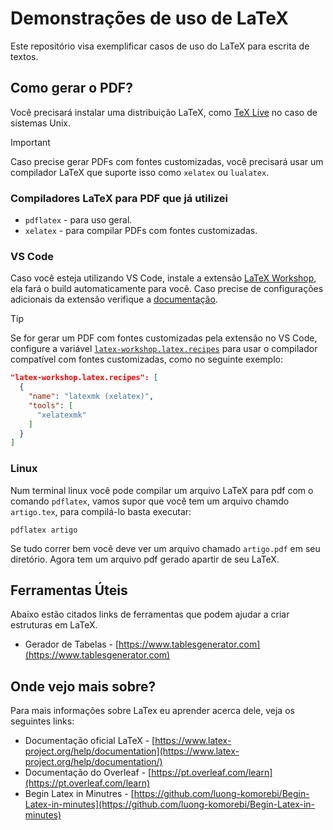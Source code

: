 # Demonstrações de uso de LaTeX

Este repositório visa exemplificar casos de uso do LaTeX para escrita de textos.

## Como gerar o PDF?

Você precisará instalar uma distribuição LaTeX, como [TeX Live](https://www.tug.org/texlive/) no caso de sistemas Unix.

> [!IMPORTANT]
> Caso precise gerar PDFs com fontes customizadas, você precisará usar um compilador LaTeX que suporte isso como `xelatex` ou `lualatex`.

### Compiladores LaTeX para PDF que já utilizei

- `pdflatex` - para uso geral.
- `xelatex` - para compilar PDFs com fontes customizadas.

### VS Code

Caso você esteja utilizando VS Code, instale a extensão [LaTeX Workshop](https://github.com/James-Yu/LaTeX-Workshop), ela fará o build automaticamente para você. Caso precise de configurações adicionais da extensão verifique a [documentação](https://github.com/James-Yu/LaTeX-Workshop/wiki).

> [!TIP]
> Se for gerar um PDF com fontes customizadas pela extensão no VS Code, configure a variável [`latex-workshop.latex.recipes`](https://github.com/James-Yu/LaTeX-Workshop/wiki/Compile#latex-recipes) para usar o compilador compatível com fontes customizadas, como no seguinte exemplo:
> ```json
> "latex-workshop.latex.recipes": [
>   {
>     "name": "latexmk (xelatex)",
>     "tools": [
>       "xelatexmk"
>     ]
>   }
> ]
>```

### Linux

Num terminal linux você pode compilar um arquivo LaTeX para pdf com o comando `pdflatex`, vamos supor que você tem um arquivo chamdo `artigo.tex`, para compilá-lo basta executar:

```shell
pdflatex artigo
```

Se tudo correr bem você deve ver um arquivo chamado `artigo.pdf` em seu diretório. Agora tem um arquivo pdf gerado apartir de seu LaTeX.

## Ferramentas Úteis

Abaixo estão citados links de ferramentas que podem ajudar a criar estruturas em LaTeX.

- Gerador de Tabelas - [https://www.tablesgenerator.com](https://www.tablesgenerator.com)

## Onde vejo mais sobre?

Para mais informações sobre LaTex eu aprender acerca dele, veja os seguintes links:

- Documentação oficial LaTeX - [https://www.latex-project.org/help/documentation](https://www.latex-project.org/help/documentation/)
- Documentação do Overleaf - [https://pt.overleaf.com/learn](https://pt.overleaf.com/learn)
- Begin Latex in Minutres - [https://github.com/luong-komorebi/Begin-Latex-in-minutes](https://github.com/luong-komorebi/Begin-Latex-in-minutes)
